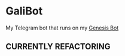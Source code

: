 # GaliBot

My Telegram bot that runs on my [Genesis Bot](https://github.com/GalileoCap/tgGenBot)

## CURRENTLY REFACTORING
